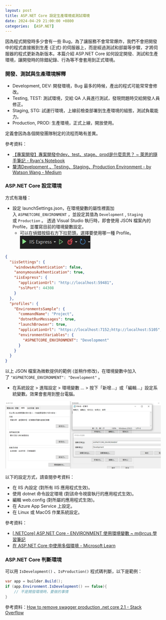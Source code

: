 ```yaml
---
layout: post
title: ASP.NET Core 設定生產環境或測試環境
date: 2024-04-29 21:00:00 +0800
categories:  [ASP.NET]
---
```


因為程式開發時多少會有一些 Bug，為了讓服務不會常常爆炸，我們不會把開發中的程式直接搬到生產 (正式) 的伺服器上，而是經過測試和部屬等步驟，才將伺服器的程式更新為新版本。本篇介紹 ASP.NET Core 如何設定開發、測試和生產環境，讓開發時的除錯紀錄、行為等不會套用到正式環境。

### 開發、測試與生產環境解釋

- Development, DEV: 開發環境，Bug 最多的時候，產出的程式可能常常會修改。
- Testing, TEST: 測試環境，交給 QA 人員進行測試，發現問題時交給開發人員修正。
- Staging, STG: 試運行環境，上線前檢查部署到生產環境的組態，測試負載能力。
- Production, PROD: 生產環境，正式上線，開放使用。

定義會因為各個開發團隊制定的流程而略有差異。

參考資料：

- [【專案開發】專案開發中dev、test、stage、prod是什麼意思？ ~ 萊恩的隨手筆記 - Ryan's Notebook](https://ryanisagoodguy.blogspot.com/2020/02/devteststageprod.html)
- [釐清Development 、Testing、Staging、Production Environment - by Watson Wang - Medium](https://watson-john.medium.com/釐清development-testing-staging-production-environment-772566f2249e)

### ASP.NET Core 設定環境

方式有幾種：

- 設定 launchSettings.json，在環境變數的屬性裡面加入 `ASPNETCORE_ENVIRONMENT` ，並設定其值為 `Development` , `Staging`  或 `Production` 。 透過 Visual Studio 執行時，即會使用 JSON 檔案內的 Profile，並覆寫目前的環境變數設定。
    - 可以在偵錯按鈕右方下拉箭頭，選擇要使用哪一種 Profile。![選擇下拉箭頭](/assets/imgs/2024-04-29/debug.png)

```json
{
  "iisSettings": {
    "windowsAuthentication": false,
    "anonymousAuthentication": true,
    "iisExpress": {
      "applicationUrl": "http://localhost:59481",
      "sslPort": 44308
    }
  },
  "profiles": {
    "EnvironmentsSample": {
      "commandName": "Project",
      "dotnetRunMessages": true,
      "launchBrowser": true,
      "applicationUrl": "https://localhost:7152;http://localhost:5105",
      "environmentVariables": {
        "ASPNETCORE_ENVIRONMENT": "Development"
      }
    }
  }
}
```

以上 JSON 檔案為微軟提供的範例 (並稍作修改)，在環境變數中加入了 `"ASPNETCORE_ENVIRONMENT": "Development"` 。 

- 在系統設定 > 進階設定 > 環境變數 ... > 按下「新增...」或「編輯...」設定系統變數。效果會套用到整台電腦。

![環境變數](/assets/imgs/2024-04-29/system_environment.png)  

以下的設定方式，請查閱參考資料：

- 在 IIS 內設定 (對所有 IIS 應用程式生效)。
- 使用 dotnet 命令設定環境 (對該命令視窗執行的應用程式生效)。
- 編輯 web.config (對所屬的應用程式生效)。
- 在 Azure App Service 上設定。
- 在 Linux 或 MacOS 作業系統設定。

參考資料：

- [\[.NETCore\] ASP.NET Core - ENVIRONMENT 使用環境變數 ~ m@rcus 學習筆記](https://marcus116.blogspot.com/2019/04/netcore-aspnet-core-environment.html)
- [在 ASP.NET Core 中使用多個環境 - Microsoft Learn](https://learn.microsoft.com/zh-tw/aspnet/core/fundamentals/environments?view=aspnetcore-8.0)

### ASP.NET Core 判斷環境

可以用 `IsDevelopment()` 、`IsProduction()` 程式碼判斷，以下是範例：

```csharp
var app = builder.Build();
if (app.Environment.IsDevelopment() == false){
    // 不是開發環境時，要做的事情
}
```

參考資料：[How to remove swagger production .net core 2.1 - Stack Overflow](https://stackoverflow.com/questions/55046587/how-to-remove-swagger-production-net-core-2-1)